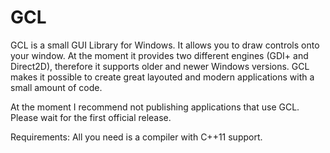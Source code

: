 GCL
===

GCL is a small GUI Library for Windows. It allows you to draw controls onto your window. At the moment it provides
two different engines (GDI+ and Direct2D), therefore it supports older and newer Windows versions. GCL makes it 
possible to create great layouted and modern applications with a small amount of code.

At the moment I recommend not publishing applications that use GCL. Please wait for the first official release. 

Requirements:
All you need is a compiler with C++11 support. 
